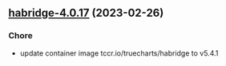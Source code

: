 

## [habridge-4.0.17](https://github.com/truecharts/charts/compare/habridge-4.0.16...habridge-4.0.17) (2023-02-26)

### Chore

- update container image tccr.io/truecharts/habridge to v5.4.1
  
  
